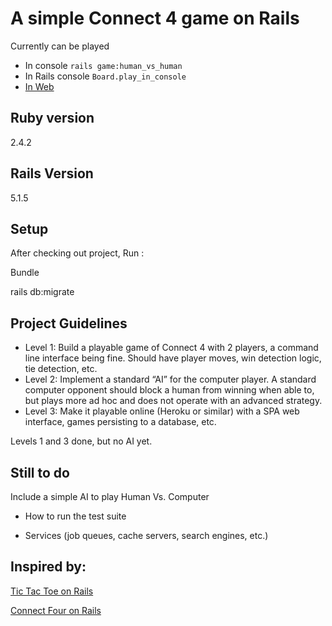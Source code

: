 # A simple Connect 4 game on Rails

Currently can be played 
- In console  `rails game:human_vs_human`
- In Rails console  `Board.play_in_console`
- [In Web](https://connect4-efomuso.c9users.io) 

## Ruby version

2.4.2

## Rails Version

5.1.5

## Setup

After  checking out project, Run :

Bundle

rails db:migrate

## Project Guidelines
- Level 1: Build a playable game of Connect 4 with 2 players, a command line interface being fine.  Should have player moves, win detection logic, tie detection, etc.  
- Level 2: Implement a standard “AI” for the computer player.  A standard computer opponent should block a human from winning when able to, but plays more ad hoc and does not operate with an advanced strategy.
- Level 3:  Make it playable online (Heroku or similar) with a SPA web interface, games persisting to a database,  etc.

Levels 1 and 3 done, but no AI yet.

## Still to do 

Include a simple AI to play Human Vs. Computer

* How to run the test suite

* Services (job queues, cache servers, search engines, etc.)

## Inspired by:

[Tic Tac Toe on Rails](https://github.com/MrPowers/tic_tac_toe)

[Connect Four on Rails](https://github.com/buwilliams/connect-four)


